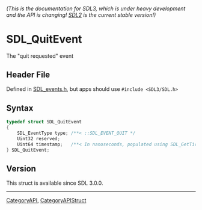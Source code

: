 ###### (This is the documentation for SDL3, which is under heavy development and the API is changing! [SDL2](https://wiki.libsdl.org/SDL2/) is the current stable version!)
# SDL_QuitEvent

The "quit requested" event

## Header File

Defined in [SDL_events.h](https://github.com/libsdl-org/SDL/blob/main/include/SDL3/SDL_events.h), but apps should use `#include <SDL3/SDL.h>`

## Syntax

```c
typedef struct SDL_QuitEvent
{
    SDL_EventType type; /**< ::SDL_EVENT_QUIT */
    Uint32 reserved;
    Uint64 timestamp;   /**< In nanoseconds, populated using SDL_GetTicksNS() */
} SDL_QuitEvent;
```

## Version

This struct is available since SDL 3.0.0.

----
[CategoryAPI](CategoryAPI), [CategoryAPIStruct](CategoryAPIStruct)

